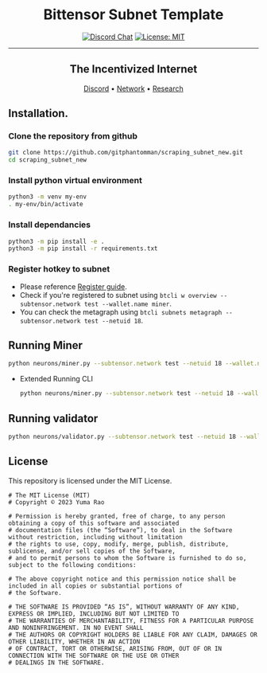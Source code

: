 <div align="center">

# **Bittensor Subnet Template** <!-- omit in toc -->
[![Discord Chat](https://img.shields.io/discord/308323056592486420.svg)](https://discord.gg/bittensor)
[![License: MIT](https://img.shields.io/badge/License-MIT-yellow.svg)](https://opensource.org/licenses/MIT) 

---

## The Incentivized Internet <!-- omit in toc -->

[Discord](https://discord.gg/bittensor) • [Network](https://taostats.io/) • [Research](https://bittensor.com/whitepaper)
</div>


## Installation.

### Clone the repository from github

```bash
git clone https://github.com/gitphantomman/scraping_subnet_new.git
cd scraping_subnet_new
```

### Install python virtual environment

```bash
python3 -m venv my-env
. my-env/bin/activate
```

### Install dependancies

```bash
python3 -m pip install -e .
python3 -m pip install -r requirements.txt
```

### Register hotkey to subnet

- Please reference [Register guide](./docs/register.md).
- Check if you're registered to subnet using `btcli w overview --subtensor.network test --wallet.name miner`.
- You can check the metagraph using `btcli subnets metagraph --subtensor.network test --netuid 18`.

## Running Miner

```bash
python neurons/miner.py --subtensor.network test --netuid 18 --wallet.name test_miner1 --wallet.hotkey default --axon.port 8091 --logging.debug
```

- Extended Running CLI
    ```bash
    python neurons/miner.py --subtensor.network test --netuid 18 --wallet.name test_miner1 --wallet.hotkey default --axon.port 8091 --logging.debug --num_blocks_for_commit 7 --scrape_interval 5
    ```

## Running validator

```bash
python neurons/validator.py --subtensor.network test --netuid 18 --wallet.name test_validator --wallet.hotkey default --axon.port 8092 --logging.debug
```


## License
This repository is licensed under the MIT License.
```text
# The MIT License (MIT)
# Copyright © 2023 Yuma Rao

# Permission is hereby granted, free of charge, to any person obtaining a copy of this software and associated
# documentation files (the “Software”), to deal in the Software without restriction, including without limitation
# the rights to use, copy, modify, merge, publish, distribute, sublicense, and/or sell copies of the Software,
# and to permit persons to whom the Software is furnished to do so, subject to the following conditions:

# The above copyright notice and this permission notice shall be included in all copies or substantial portions of
# the Software.

# THE SOFTWARE IS PROVIDED “AS IS”, WITHOUT WARRANTY OF ANY KIND, EXPRESS OR IMPLIED, INCLUDING BUT NOT LIMITED TO
# THE WARRANTIES OF MERCHANTABILITY, FITNESS FOR A PARTICULAR PURPOSE AND NONINFRINGEMENT. IN NO EVENT SHALL
# THE AUTHORS OR COPYRIGHT HOLDERS BE LIABLE FOR ANY CLAIM, DAMAGES OR OTHER LIABILITY, WHETHER IN AN ACTION
# OF CONTRACT, TORT OR OTHERWISE, ARISING FROM, OUT OF OR IN CONNECTION WITH THE SOFTWARE OR THE USE OR OTHER
# DEALINGS IN THE SOFTWARE.
```
